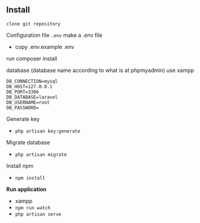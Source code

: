 ## Install
```
clone git repository
```

Configuration file `.env`
make a .env file 
- copy .env.example .env

run composer install

database (database name according to what is at phpmyadmin) use xampp
```
DB_CONNECTION=mysql
DB_HOST=127.0.0.1
DB_PORT=3306
DB_DATABASE=laravel
DB_USERNAME=root
DB_PASSWORD=
```

Generate key
- `php artisan key:generate`

Migrate database

- `php artisan migrate`

Install npm

- `npm install`


**Run application**
- xampp
- `npm run watch`
- `php artisan serve`
